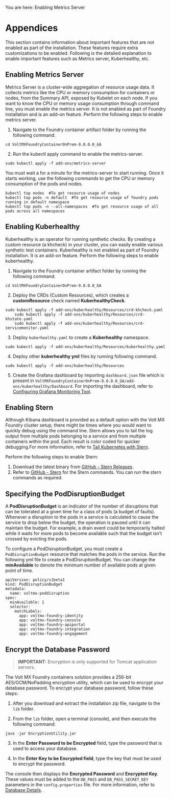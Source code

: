                            

You are here: Enabling Metrics Server

Appendices
==========

This section contains information about important features that are not enabled as part of the installation. These features require extra customizations to be enabled. Following is the detailed explanation to enable important features such as Metrics server, Kuberhealthy, etc.

Enabling Metrics Server
-----------------------

Metrics Server is a cluster-wide aggregation of resource usage data. It collects metrics like the CPU or memory consumption for containers or nodes, from the Summary API, exposed by Kubelet on each node. If you want to know the CPU or memory usage consumption through command line, you must enable the metrics server. It is not enabled as part of Foundry installation and is an add-on feature. Perform the following steps to enable metrics server.

1.  Navigate to the Foundry container artifact folder by running the following command.
```
cd VoltMXFoundryContainerOnPrem-9.0.0.0_GA
```
2.  Run the kubectl apply command to enable the metrics-server.
```
sudo kubectl apply -f add-ons/metrics-server
```

You must wait a for a minute for the metrics-server to start running. Once it starts working, use the following commands to get the CPU or memory consumption of the pods and nodes.

```
kubectl top nodes  #To get resource usage of nodes  
kubectl top pods -n default  #To get resource usage of foundry pods running in default namespace  
kubectl top pods -n --all-namespaces  #To get resource usage of all pods across all namespaces
```

Enabling Kuberhealthy
---------------------

Kuberhealthy is an operator for running synthetic checks. By creating a custom resource (a khcheck) in your cluster, you can easily enable various synthetic test containers. Kuberhealthy is not enabled as part of Foundry installation. It is an add-on feature. Perform the following steps to enable kuberhealthy.

1.  Navigate to the Foundry container artifact folder by running the following command.
```
cd VoltMXFoundryContainerOnPrem-9.0.0.0_GA
```
2.  Deploy the CRDs (Custom Resources), which creates a **customResource** check named **KuberhealthyCheck**.
```
sudo kubectl apply -f add-ons/kuberhealthy/Resources/crd-khcheck.yaml  
    sudo kubectl apply -f add-ons/kuberhealthy/Resources/crd-khstate.yaml  
    sudo kubectl apply -f add-ons/kuberhealthy/Resources/crd-servicemonitor.yaml
```
3.  Deploy `kuberhealthy.yaml` to create a **Kuberhealthy** namespace.
```
sudo kubectl apply -f add-ons/kuberhealthy/Resources/kuberhealthy.yaml
```
4.  Deploy other **kuberhealthy yml** files by running following command.
```
sudo kubectl apply -f add-ons/kuberhealthy/Resources
```
5.  Create the Grafana dashboard by importing `dashboard.json` file which is present in `VoltMXFoundryContainerOnPrem-9.0.0.0_GA/add-ons/kuberhealthy/Dashboard`. For importing the dashboard, refer to [Configuring Grafana Monitoring Tool](Containers_Solution_PostInstallation.md#configuring-grafana-monitoring-tool).

Enabling Stern
--------------

Although Kibana dashboard is provided as a default option with the Volt MX Foundry cluster setup, there might be times where you would want to quickly debug using the command line. Stern allows you to tail the log output from multiple pods belonging to a service and from multiple containers within the pod. Each result is color coded for quicker debugging.For more information, refer to [Tail Kubernetes with Stern](https://kubernetes.io/blog/2016/10/tail-kubernetes-with-stern/).

Perform the following steps to enable Stern:

1.  Download the latest binary from [GitHub - Stern Releases](https://github.com/wercker/stern/releases).
2.  Refer to [GitHub - Stern](https://github.com/wercker/stern) for the Stern commands. You can run the stern commands as required.

Specifying the PodDisruptionBudget
----------------------------------

A **PodDisruptionBudget** is an indicator of the number of disruptions that can be tolerated at a given time for a class of pods (a budget of faults). Whenever a disruption to the pods in a service is calculated to cause the service to drop below the budget, the operation is paused until it can maintain the budget. For example, a drain event could be temporarily halted while it waits for more pods to become available such that the budget isn’t crossed by evicting the pods.

To configure a PodDisruptionBudget, you must create a `PodDisruptionBudget` resource that matches the pods in the service. Run the following yml file to create a PodDisruptionBudget. You can change the **minAvailable** to denote the minimum number of available pods at given point of time.

```
apiVersion: policy/v1beta1
kind: PodDisruptionBudget
metadata:
  name: voltmx-poddisruption
spec:
  minAvailable: 1
  selector:
    matchLabels:
      app: voltmx-foundry-identity
      app: voltmx-foundry-console
      app: voltmx-foundry-apiportal
      app: voltmx-foundry-integration
      app: voltmx-foundry-engagement
```

Encrypt the Database Password
-----------------------------

> **IMPORTANT:** Encryption is only supported for Tomcat application servers.

The Volt MX Foundry containers solution provides a 256-bit AES/GCM/NoPadding encryption utility, which can be used to encrypt your database password. To encrypt your database password, follow these steps:

1. After you download and extract the installation zip file, navigate to the `lib` folder.

2. From the `lib` folder, open a terminal (console), and then execute the following command:

```
java -jar EncryptionUtility.jar
```

3. In the **Enter Password to be Encrypted** field, type the password that is used to access your database.

4. In the **Enter Key to be Encrypted field**, type the key that must be used to encrypt the password.

The console then displays the **Encrypted Password** and **Encrypted Key**. These values must be added to the `DB_PASS` and `DB_PASS_SECRET_KEY` parameters in the `config.properties` file. For more information, refer to [Database Details](VoltMX_Foundry_Containers_Solution_On-Prem.html#database-details).
